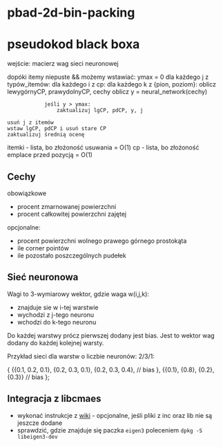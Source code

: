 # pbad-2d-bin-packing

# pseudokod black boxa
  wejście: macierz wag sieci neuronowej
  
  dopóki itemy niepuste && możemy wstawiać:
    ymax = 0
    dla każdego j z typów_itemów:
        dla każdego i z cp:
            dla każdego k z {pion, poziom}:
                oblicz lewygórnyCP, prawydolnyCP, cechy
                oblicz y = neural_network(cechy)

                jeśli y > ymax:
                    zaktualizuj lgCP, pdCP, y, j

    usuń j z itemów
    wstaw lgCP, pdCP i usuń stare CP
    zaktualizuj średnią ocenę

itemki - lista, bo złożoność usuwania = O(1)
cp - lista, bo złożoność emplace przed pozycją = O(1)

## Cechy
obowiązkowe
* procent zmarnowanej powierzchni
* procent całkowitej powierzchni zajętej

opcjonalne:
* procent powierzchni wolnego prawego górnego prostokąta
* ile corner pointów
* ile pozostało poszczególnych pudełek

## Sieć neuronowa

Wagi to 3-wymiarowy wektor, gdzie waga w(i,j,k): 
- znajduje sie w i-tej warstwie
- wychodzi z j-tego neuronu
- wchodzi do k-tego neuronu

Do każdej warstwy prócz pierwszej dodany jest bias. Jest to wektor wag dodany do każdej kolejnej warsty.

Przykład sieci dla warstw o liczbie neuronów: 2/3/1:

{
  {{0.1, 0.2, 0.1},
   {0.2, 0.3, 0.1},
   {0.2, 0.3, 0.4}, // bias
  },
  {{0.1},
   {0.8},
   {0.2},
   {0.3}} // bias
};

## Integracja z libcmaes
* wykonać instrukcje z [wiki](https://github.com/CMA-ES/libcmaes/wiki) - opcjonalne, jeśli pliki z inc oraz lib nie są jeszcze dodane 
* sprawdzić, gdzie znajduje się paczka `eigen3` poleceniem `dpkg -S libeigen3-dev`
